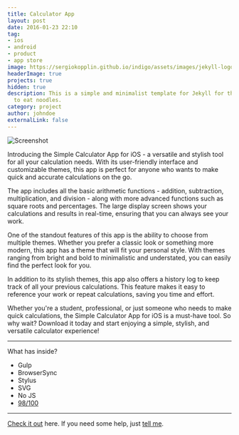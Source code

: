 ```yaml
---
title: Calculator App
layout: post
date: 2016-01-23 22:10
tag:
- ios
- android
- product
- app store
image: https://sergiokopplin.github.io/indigo/assets/images/jekyll-logo-light-solid.png
headerImage: true
projects: true
hidden: true
description: This is a simple and minimalist template for Jekyll for those who likes
  to eat noodles.
category: project
author: johndoe
externalLink: false
---
```


![Screenshot](https://raw.githubusercontent.com/sergiokopplin/indigo/gh-pages/assets/screen-shot.png)

Introducing the Simple Calculator App for iOS - a versatile and stylish tool for all your calculation needs. With its user-friendly interface and customizable themes, this app is perfect for anyone who wants to make quick and accurate calculations on the go.

The app includes all the basic arithmetic functions - addition, subtraction, multiplication, and division - along with more advanced functions such as square roots and percentages. The large display screen shows your calculations and results in real-time, ensuring that you can always see your work.

One of the standout features of this app is the ability to choose from multiple themes. Whether you prefer a classic look or something more modern, this app has a theme that will fit your personal style. With themes ranging from bright and bold to minimalistic and understated, you can easily find the perfect look for you.

In addition to its stylish themes, this app also offers a history log to keep track of all your previous calculations. This feature makes it easy to reference your work or repeat calculations, saving you time and effort.

Whether you're a student, professional, or just someone who needs to make quick calculations, the Simple Calculator App for iOS is a must-have tool. So why wait? Download it today and start enjoying a simple, stylish, and versatile calculator experience!

---

What has inside?

- Gulp
- BrowserSync
- Stylus
- SVG
- No JS
- [98/100](https://developers.google.com/speed/pagespeed/insights/?url=http%3A%2F%2Fsergiokopplin.github.io%2Findigo%2F)

---

[Check it out](https://sergiokopplin.github.io/indigo/) here.
If you need some help, just [tell me](https://github.com/sergiokopplin/indigo/issues).
